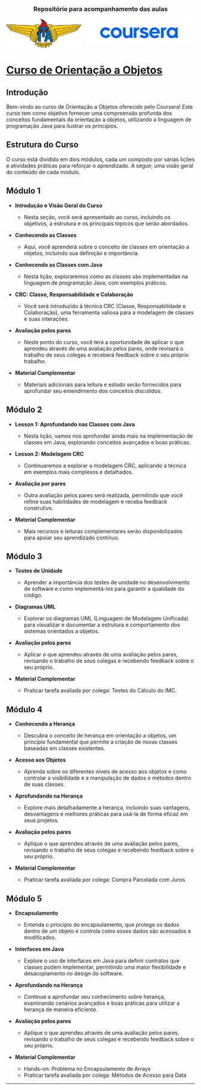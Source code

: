 
<h3 align="center">Repositório para acompanhamento das aulas</h3>

 <!--<p></p>-->

<div align="left"><img src="./img/logo-ita-bgremove.png" width=200>
<img align="right" src="./img/coursera-bgremove.png" width=300>
</div>


# [Curso de Orientação a Objetos](https://www.coursera.org/learn/orientacao-a-objetos-com-java)


## Introdução

Bem-vindo ao curso de Orientação a Objetos oferecido pelo Coursera! Este curso tem como objetivo fornecer uma compreensão profunda dos conceitos fundamentais da orientação a objetos, utilizando a linguagem de programação Java para ilustrar os princípios.

## Estrutura do Curso

O curso está dividido em dois módulos, cada um composto por várias lições e atividades práticas para reforçar o aprendizado. A seguir, uma visão geral do conteúdo de cada módulo.

## Módulo 1

* **Introdução e Visão Geral do Curso**
  * Nesta seção, você será apresentado ao curso, incluindo os objetivos, a estrutura e os principais tópicos que serão abordados.

* **Conhecendo as Classes**
  * Aqui, você aprenderá sobre o conceito de classes em orientação a objetos, incluindo sua definição e importância.

* **Conhecendo as Classes com Java**
  * Nesta lição, exploraremos como as classes são implementadas na linguagem de programação Java, com exemplos práticos.

* **CRC: Classe, Responsabilidade e Colaboração**
  * Você será introduzido à técnica CRC (Classe, Responsabilidade e Colaboração), uma ferramenta valiosa para a modelagem de classes e suas interações.

* **Avaliação pelos pares**
  * Neste ponto do curso, você terá a oportunidade de aplicar o que aprendeu através de uma avaliação pelos pares, onde revisará o trabalho de seus colegas e receberá feedback sobre o seu próprio trabalho.

* **Material Complementar**
  * Materiais adicionais para leitura e estudo serão fornecidos para aprofundar seu entendimento dos conceitos discutidos.

## Módulo 2

* **Lesson 1: Aprofundando nas Classes com Java**
  * Nesta lição, vamos nos aprofundar ainda mais na implementação de classes em Java, explorando conceitos avançados e boas práticas.

* **Lesson 2: Modelagem CRC**
  * Continuaremos a explorar a modelagem CRC, aplicando a técnica em exemplos mais complexos e detalhados.

* **Avaliação por pares**
  * Outra avaliação pelos pares será realizada, permitindo que você refine suas habilidades de modelagem e receba feedback construtivo.

* **Material Complementar**
  * Mais recursos e leituras complementares serão disponibilizados para apoiar seu aprendizado contínuo.

## Módulo 3

* **Testes de Unidade**
  * Aprender a importância dos testes de unidade no desenvolvimento de software e como implementá-los para garantir a qualidade do código.

* **Diagramas UML**
  * Explorar os diagramas UML (Linguagem de Modelagem Unificada) para visualizar e documentar a estrutura e comportamento dos sistemas orientados a objetos.

* **Avaliação pelos pares**
  * Aplicar o que aprendeu através de uma avaliação pelos pares, revisando o trabalho de seus colegas e recebendo feedback sobre o seu próprio.

* **Material Complementar**
  * Praticar tarefa avaliada por colega: Testes do Cálculo do IMC.

## Módulo 4

* **Conhecendo a Herança**
  * Descubra o conceito de herança em orientação a objetos, um princípio fundamental que permite a criação de novas classes baseadas em classes existentes.

* **Acesso aos Objetos**
  * Aprenda sobre os diferentes níveis de acesso aos objetos e como controlar a visibilidade e a manipulação de dados e métodos dentro de suas classes.

* **Aprofundando na Herança**
  * Explore mais detalhadamente a herança, incluindo suas vantagens, desvantagens e melhores práticas para usá-la de forma eficaz em seus projetos.

* **Avaliação pelos pares**
  * Aplique o que aprendeu através de uma avaliação pelos pares, revisando o trabalho de seus colegas e recebendo feedback sobre o seu próprio.

* **Material Complementar**
  * Praticar tarefa avaliada por colega: Compra Parcelada com Juros

## Módulo 5

* **Encapsulamento**
  * Entenda o princípio do encapsulamento, que protege os dados dentro de um objeto e controla como esses dados são acessados e modificados.

* **Interfaces em Java**
  * Explore o uso de interfaces em Java para definir contratos que classes podem implementar, permitindo uma maior flexibilidade e desacoplamento no design do software.

* **Aprofundando na Herança**
  * Continue a aprofundar seu conhecimento sobre herança, examinando cenários avançados e boas práticas para utilizar a herança de maneira eficiente.

* **Avaliação pelos pares**
  * Aplique o que aprendeu através de uma avaliação pelos pares, revisando o trabalho de seus colegas e recebendo feedback sobre o seu próprio.

* **Material Complementar**
  * Hands-on: Problema no Encapsulamento de Arrays
  * Praticar tarefa avaliada por colega: Métodos de Acesso para Data

---

